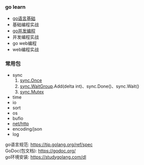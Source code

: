 ### go learn

* [go语言基础](golang入门\go基础编程)
* 基础编程实战
* [go并发编程](go并发编程)
* 并发编程实战
* go web编程
* web编程实战

### 常用包
* sync
    1. [sync.Once](go常用包\sync.Once.go)
    2. [sync.WaitGroup](go常用包\sync.WaitGroup.go).Add(delta int)、sync.Done()、sync.Wait()
    3. [sync.Mutex](go常用包\sync.Mutex.go)
* time
* io
* sort
* os
* bufio
* [net/http](go常用包\http.go)
* encoding/json
* log

go语言规范: https://tip.golang.org/ref/spec  
GoDoc(包文档): https://godoc.org/  
go环境安装: https://studygolang.com/dl  